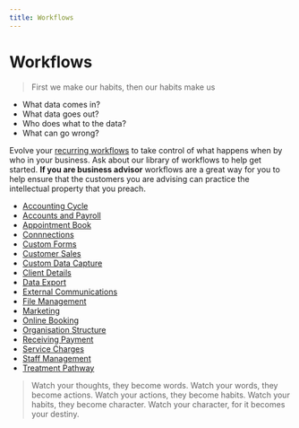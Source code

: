 ```yaml
---
title: Workflows
---
```


# Workflows

> First we make our habits, then our habits make us

- What data comes in?
- What data goes out?
- Who does what to the data?
- What can go wrong?

Evolve your [recurring workflows](./staff-management/how-to-create-recurring-workflows/) to take control of what happens when by who in your business. Ask about our library of workflows to help get started. **If you are business advisor** workflows are a great way for you to help ensure that the customers you are advising can practice the intellectual property that you preach.

- [Accounting Cycle](./accounting/)
- [Accounts and Payroll](./accounts-and-payroll/)
- [Appointment Book](./appointment-book/)
- [Connnections](./connections/)
- [Custom Forms](./custom-forms/)
- [Customer Sales](./customer-sales/)
- [Custom Data Capture](./custom-forms/)
- [Client Details](./customer-details/)
- [Data Export](./data-export/)
- [External Communications](./external-communications/)
- [File Management](./file-management/)
- [Marketing](./marketing/)
- [Online Booking](./online-booking/)
- [Organisation Structure](./organisation-structure/)
- [Receiving Payment](./recieving-payment/)
- [Service Charges](./service-charges/)
- [Staff Management](./staff-management/)
- [Treatment Pathway](./treatment-pathway/)

> Watch your thoughts, they become words. Watch your words, they become actions. Watch your actions, they become habits. Watch your habits, they become character. Watch your character, for it becomes your destiny.
